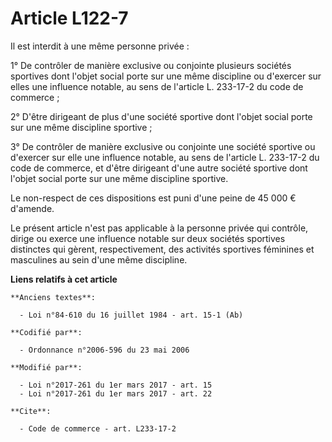# Article L122-7

Il est interdit à une même personne privée : 

1° De contrôler de manière exclusive ou conjointe plusieurs sociétés sportives dont l'objet social porte sur une même
discipline ou d'exercer sur elles une influence notable, au sens de l'article    L. 233-17-2 du code de commerce ; 

2° D'être dirigeant de plus d'une société sportive dont l'objet social porte sur une même discipline sportive ; 

3° De contrôler de manière exclusive ou conjointe une société sportive ou d'exercer sur elle une influence notable, au sens
de l'article    L. 233-17-2 du code de commerce, et d'être dirigeant d'une autre société sportive dont l'objet social porte
sur une même discipline sportive. 

Le non-respect de ces dispositions est puni d'une peine de 45 000 € d'amende.

Le présent article n'est pas applicable à la personne privée qui contrôle, dirige ou exerce une influence notable sur deux
sociétés sportives distinctes qui gèrent, respectivement, des activités sportives féminines et masculines au sein d'une même
discipline.

**Liens relatifs à cet article**

	**Anciens textes**:

	  - Loi n°84-610 du 16 juillet 1984 - art. 15-1 (Ab)

	**Codifié par**:

	  - Ordonnance n°2006-596 du 23 mai 2006

	**Modifié par**:

	  - Loi n°2017-261 du 1er mars 2017 - art. 15
	  - Loi n°2017-261 du 1er mars 2017 - art. 22

	**Cite**:

	  - Code de commerce - art. L233-17-2
